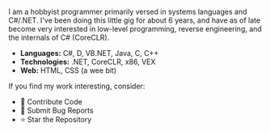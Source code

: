 I am a hobbyist programmer primarily versed in systems languages and C#/.NET. I've been doing this little gig for about 6 years, and have as of late become very interested in low-level programming, reverse engineering, and the internals of C# (CoreCLR).

- **Languages:** C#, D, VB.NET, Java, C, C++
- **Technologies:** .NET, CoreCLR, x86, VEX
- **Web:** HTML, CSS (a wee bit)

If you find my work interesting, consider:

- 🚀 Contribute Code
- 🐛 Submit Bug Reports
- ⭐ Star the Repository
